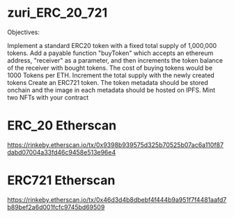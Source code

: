 # zuri_ERC_20_721

Objectives:

Implement a standard ERC20 token with a fixed total supply of 1,000,000 tokens. Add a payable function "buyToken" which accepts an ethereum address, "receiver" as a parameter, and then increments the token balance of the receiver with bought tokens.  The cost of buying tokens would be 1000 Tokens per ETH. Increment the total supply with the newly created tokens
Create an ERC721 token. The token metadata should be stored onchain and the image in each metadata should be hosted on IPFS. Mint two NFTs with your contract

# ERC_20 Etherscan
https://rinkeby.etherscan.io/tx/0x9398b939575d325b70525b07ac6a110f87dabd07004a33fd46c9458e513e96e4


# ERC721 Etherscan
https://rinkeby.etherscan.io/tx/0x46d3d4b8dbebf4f444b9a951f7f4481aafd7b89bef2a6d001fcfc9745bd69509
